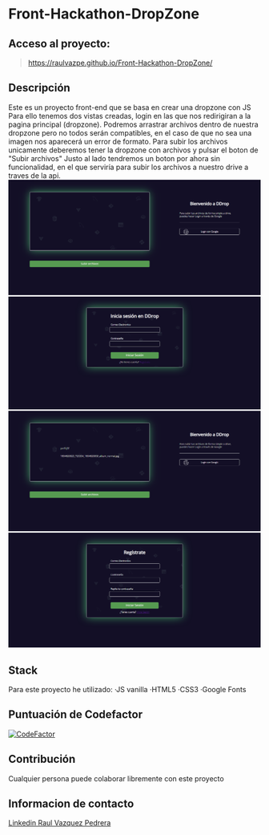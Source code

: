 # Front-Hackathon-DropZone 
## Acceso al proyecto:
>https://raulvazpe.github.io/Front-Hackathon-DropZone/
## Descripción
Este es un proyecto front-end que se basa en crear una dropzone con JS
Para ello tenemos dos vistas creadas, login en las que nos redirigiran a la pagina principal (dropzone).
Podremos arrastrar archivos dentro de nuestra dropzone pero no todos serán compatibles, en el caso de que no sea una imagen nos aparecerá un error de formato.
Para subir los archivos unicamente deberemos tener la dropzone con archivos y pulsar el boton de "Subir archivos"
Justo al lado tendremos un boton por ahora sin funcionalidad, en el que serviría para subir los archivos a nuestro drive a traves de la api.
![](images/VistaPrevia/dropzone.png)
![](images/VistaPrevia/inicio.png)
![](images/VistaPrevia/lista.png)
![](images/VistaPrevia/registro.png)
## Stack 

Para este proyecto he utilizado:
 ·JS vanilla
 ·HTML5
 ·CSS3
 ·Google Fonts

## Puntuación de Codefactor

[![CodeFactor](https://www.codefactor.io/repository/github/raulvazpe/front-hackathon-dropzone/badge)](https://www.codefactor.io/repository/github/raulvazpe/front-hackathon-dropzone)

## Contribución

Cualquier persona puede colaborar libremente con este proyecto

## Informacion de contacto

[Linkedin Raul Vazquez Pedrera](https://www.linkedin.com/in/raulvazquezpedrera/)

